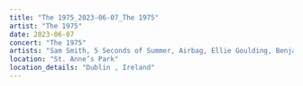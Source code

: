 ```yaml
---
title: "The 1975_2023-06-07_The 1975"
artist: "The 1975"
date: 2023-06-07
concert: "The 1975"
artists: "Sam Smith, 5 Seconds of Summer, Airbag, Ellie Goulding, Benjamin Hav & Familien, 30 Seconds to Mars, The 1975, Aczino, Akemi Fox, Wallice, Ary, Aby Coulibaly, Blæst"
location: "St. Anne’s Park"
location_details: "Dublin , Ireland"
---
```

